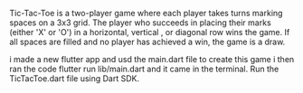 Tic-Tac-Toe is a two-player game where each player takes turns marking spaces on a 3x3 grid. 
The player who succeeds in placing their marks (either 'X' or 'O') in a horizontal, vertical
, or diagonal row wins the game. If all spaces are filled and no player has achieved a win, the game is a draw.

i made a new flutter app and usd the main.dart file to create this game i then ran the code flutter run lib/main.dart and it came in the terminal.
Run the TicTacToe.dart file using Dart SDK.
